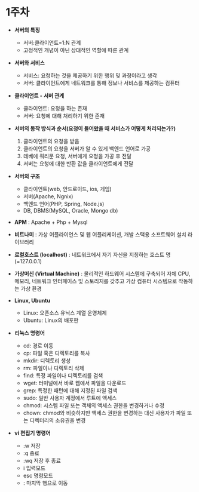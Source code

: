 # 1주차

- **서버의 특징**
    - 서버:클라이언트=1:N 관계
    - 고정적인 개념이 아닌 상대적인 역할에 따른 관계
    
- **서버와 서비스**
    - 서비스: 요청하는 것을 제공하기 위한 행위 및 과정이라고 생각
    - 서버: 클라이언트에게 네트워크를 통해 정보나 서비스를 제공하는 컴퓨터
    
- **클라이언트 - 서버 관계**
    - 클라이언트: 요청을 하는 존재
    - 서버: 요청에 대해 처리하기 위한 존재
    
- **서버의 동작 방식과 순서(요청이 들어왔을 때 서비스가 어떻게 처리되는가?)**
    1. 클라이언트의 요청을 받음
    2. 클라이언트의 요청을 서버가 알 수 있게 백엔드 언어로 가공
    3. 데베에 쿼리문 요청, 서버에게 요청을 가공 후 전달
    4. 서버는 요청에 대한 반환 값을 클라이언트에게 전달
    
- **서버의 구조**
    - 클라이언트(web, 안드로이드, ios, 게임)
    - 서버(Apache, Ngnix)
    - 백엔드 언어(PHP, Spring, Node.js)
    - DB, DBMS(MySQL, Oracle, Mongo db)
    
- **APM**
: Apache + Php + Mysql

- **비트나미**
: 가상 어플라이언스 및 웹 어플리케이션, 개발 스택용 소프트웨어 설치 라이브러리

- **로컬호스트 (localhost)**
: 네트워크에서 자기 자신을 지칭하는 호스트 명 (=127.0.0.1)

- **가상머신 (Virtual Machine)**
: 물리적인 하드웨어 시스템에 구축되어 자체 CPU, 메모리, 네트워크 인터페이스 및 스토리지를 갖추고 가상 컴퓨터 시스템으로 작동하는 가상 환경

- **Linux, Ubuntu**
    - Linux: 오픈소스 유닉스 계열 운영체제
    - Ubuntu: Linux의 배포판
    
- **리눅스 명령어**
    - cd: 경로 이동
    - cp: 파일 혹은 디렉토리를 복사
    - mkdir: 디렉토리 생성
    - rm: 파일이나 디렉토리 삭제
    - find: 특정 파일이나 디렉토리를 검색
    - wget: 터미널에서 바로 웹에서 파일을 다운로드
    - grep: 특정한 패턴에 대해 지정된 파일 검색
    - sudo: 일반 사용자 계정에서 루트에 액세스
    - chmod: 시스템 파일 또는 객체의 액세스 권한을 변경하거나 수정
    - chown: chmod와 비슷하지만 액세스 권한을 변경하는 대신 사용자가 파일 또는 디렉터리의 소유권을 변경

- **vi 편집기 명령어**
    - :w 저장
    - :q 종료
    - :wq 저장 후 종료
    - i 입력모드
    - esc 명령모드
    - : 마지막 행으로 이동
